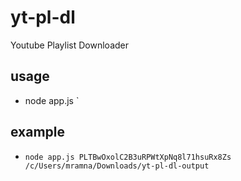 # yt-pl-dl
Youtube Playlist Downloader


## usage
- node app.js <YTPlaylistID> <outputPath>`
## example
- `node app.js PLTBwOxolC2B3uRPWtXpNq8l71hsuRx8Zs /c/Users/mramna/Downloads/yt-pl-dl-output`
